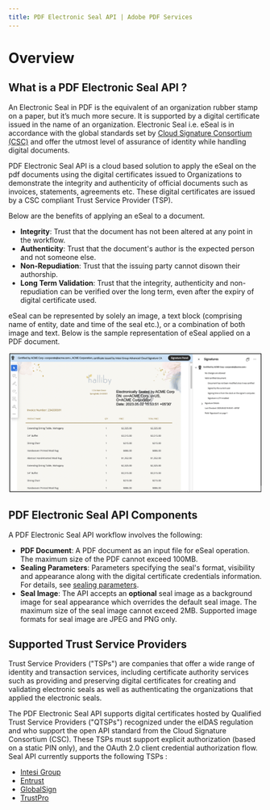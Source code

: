 ```yaml
---
title: PDF Electronic Seal API | Adobe PDF Services
---
```

# Overview

## What is a PDF Electronic Seal API ?

An Electronic Seal in PDF is the equivalent of an organization rubber stamp on a paper, but it’s much more secure. It is supported by a digital certificate issued in the name of an organization. Electronic Seal i.e. eSeal is in accordance with the global standards set by [Cloud Signature Consortium (CSC)](https://cloudsignatureconsortium.org/) and offer the utmost level of assurance of identity while handling digital documents.

PDF Electronic Seal API is a cloud based solution to apply the eSeal on the pdf documents using the digital certificates issued to Organizations to demonstrate the integrity and authenticity of official documents such as invoices, statements, agreements etc. These digital certificates are issued by a CSC compliant Trust Service Provider (TSP).

Below are the benefits of applying an eSeal to a document.
* **Integrity**: Trust that the document has not been altered at any point in the workflow.
* **Authenticity**: Trust that the document's author is the expected person and not someone else.
* **Non-Repudiation**: Trust that the issuing party cannot disown their authorship.
* **Long Term Validation**: Trust that the integrity, authenticity and non-repudiation can be verified over the long term, even after the expiry of digital certificate used.

eSeal can be represented by solely an image, a text block (comprising name of entity, date and time of the seal etc.), or a combination of both image and text. Below is the sample representation of eSeal applied on a PDF document.

![PDF Electronic Seal](../images/seal_doc_ss.png)

## PDF Electronic Seal API Components

A PDF Electronic Seal API workflow involves the following:

* **PDF Document**: A PDF document as an input file for eSeal operation. The maximum size of the PDF cannot exceed 100MB.
* **Sealing Parameters**: Parameters  specifying the seal's format, visibility and appearance along with the digital certificate credentials information. For details, see [sealing parameters](gettingstarted#api-parameters-sealoptionsbb).
* **Seal Image**: The API accepts an **optional** seal image as a background image for seal appearance which overrides the default seal image. The maximum size of the seal image cannot exceed 2MB. Supported image formats for seal image are JPEG and PNG only.


## Supported Trust Service Providers

Trust Service Providers ("TSPs") are companies that offer a wide range of identity and transaction services, including certificate authority services such as providing and preserving digital certificates for creating and validating electronic seals as well as authenticating the organizations that applied the electronic seals.

The PDF Electronic Seal API supports digital certificates hosted by Qualified Trust Service Providers ("QTSPs") recognized under the eIDAS regulation and who support the open API standard from the Cloud Signature Consortium (CSC). These TSPs must support explicit authorization (based on a static PIN only), and the OAuth 2.0 client credential authorization flow.
Seal API currently supports the following TSPs : <!-- REFERENCES https://helpx.adobe.com/acrobat/kb/approved-trust-list1.html -->
<br/>

* [Intesi Group](https://www.intesigroup.com/en/)
* [Entrust](https://www.entrust.com/pdf-signing-certificates/)
* [GlobalSign](https://www.globalsign.com/en/digital-signatures)
* [TrustPro](https://www.trustpro.eu/)
